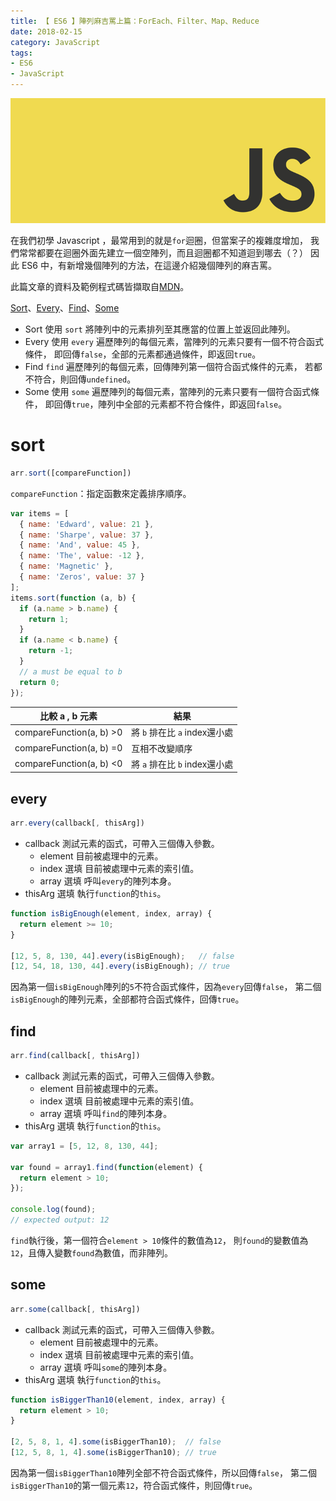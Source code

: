 ```yaml
---
title: 【 ES6 】陣列麻吉罵上篇：ForEach、Filter、Map、Reduce
date: 2018-02-15
category: JavaScript
tags:
- ES6
- JavaScript
---
```


![](/img/javascript.jpg)

在我們初學 Javascript ，最常用到的就是`for`迴圈，但當案子的複雜度增加，
我們常常都要在迴圈外面先建立一個空陣列，而且迴圈都不知道迴到哪去（？）
因此 ES6 中，有新增幾個陣列的方法，在這邊介紹幾個陣列的麻吉罵。

此篇文章的資料及範例程式碼皆擷取自[MDN](https://developer.mozilla.org/zh-TW/)。

[Sort](https://developer.mozilla.org/zh-TW/docs/Web/JavaScript/Reference/Global_Objects/Array/sort)、[Every](https://developer.mozilla.org/zh-TW/docs/Web/JavaScript/Reference/Global_Objects/Array/every)、[Find](https://developer.mozilla.org/zh-TW/docs/Web/JavaScript/Reference/Global_Objects/Array/find)、[Some](https://developer.mozilla.org/zh-TW/docs/Web/JavaScript/Reference/Global_Objects/Array/some)

<!-- more -->

*   Sort
    使用 `sort` 將陣列中的元素排列至其應當的位置上並返回此陣列。
*   Every
    使用 `every` 遍歷陣列的每個元素，當陣列的元素只要有一個不符合函式條件，
    即回傳`false`，全部的元素都通過條件，即返回`true`。
*   Find
    `find` 遍歷陣列的每個元素，回傳陣列第一個符合函式條件的元素，
    若都不符合，則回傳`undefined`。
*   Some
    使用 `some` 遍歷陣列的每個元素，當陣列的元素只要有一個符合函式條件，
    即回傳`true`，陣列中全部的元素都不符合條件，即返回`false`。

# sort

```js
arr.sort([compareFunction])
```

`compareFunction`：指定函數來定義排序順序。

```js
var items = [
  { name: 'Edward', value: 21 },
  { name: 'Sharpe', value: 37 },
  { name: 'And', value: 45 },
  { name: 'The', value: -12 },
  { name: 'Magnetic' },
  { name: 'Zeros', value: 37 }
];
items.sort(function (a, b) {
  if (a.name > b.name) {
    return 1;
  }
  if (a.name < b.name) {
    return -1;
  }
  // a must be equal to b
  return 0;
});

```

| 比較 a , b 元素 | 結果 |
| --- | --- |
| compareFunction(a, b) >0 | 將 `b` 排在比 `a` index還小處 |
| compareFunction(a, b) =0 | 互相不改變順序 |
| compareFunction(a, b) <0 | 將 `a` 排在比 `b` index還小處 |

## every

```js
arr.every(callback[, thisArg])
```

*   callback
    測試元素的函式，可帶入三個傳入參數。
    *   element
        目前被處理中的元素。
    *   index 選填
        目前被處理中元素的索引值。
    *   array 選填
        呼叫`every`的陣列本身。
*   thisArg 選填
    執行`function`的`this`。

```js
function isBigEnough(element, index, array) { 
  return element >= 10; 
} 

[12, 5, 8, 130, 44].every(isBigEnough);   // false 
[12, 54, 18, 130, 44].every(isBigEnough); // true
```

因為第一個`isBigEnough`陣列的`5`不符合函式條件，因為`every`回傳`false`，
第二個`isBigEnough`的陣列元素，全部都符合函式條件，回傳`true`。

## find

```js
arr.find(callback[, thisArg])
```

*   callback
    測試元素的函式，可帶入三個傳入參數。
    *   element
        目前被處理中的元素。
    *   index 選填
        目前被處理中元素的索引值。
    *   array 選填
        呼叫`find`的陣列本身。
*   thisArg 選填
    執行`function`的`this`。

```js
var array1 = [5, 12, 8, 130, 44];

var found = array1.find(function(element) {
  return element > 10;
});

console.log(found);
// expected output: 12

```

`find`執行後，第一個符合`element > 10`條件的數值為`12`，
則`found`的變數值為`12`，且傳入變數`found`為數值，而非陣列。

## some

```js
arr.some(callback[, thisArg])
```

*   callback
    測試元素的函式，可帶入三個傳入參數。
    *   element
        目前被處理中的元素。
    *   index 選填
        目前被處理中元素的索引值。
    *   array 選填
        呼叫`some`的陣列本身。
*   thisArg 選填
    執行`function`的`this`。

```js
function isBiggerThan10(element, index, array) {
  return element > 10;
}

[2, 5, 8, 1, 4].some(isBiggerThan10);  // false
[12, 5, 8, 1, 4].some(isBiggerThan10); // true

```

因為第一個`isBiggerThan10`陣列全部不符合函式條件，所以回傳`false`，
第二個`isBiggerThan10`的第一個元素`12`，符合函式條件，則回傳`true`。
